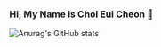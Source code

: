 ### Hi, My Name is Choi Eui Cheon 👋

![Anurag's GitHub stats](https://github-readme-stats.vercel.app/api?username=ChoiEuiCheon&show_icons=true&theme=radical)
